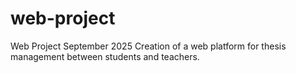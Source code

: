 # web-project
Web Project September 2025
Creation of a web platform for thesis management between students and teachers. 
